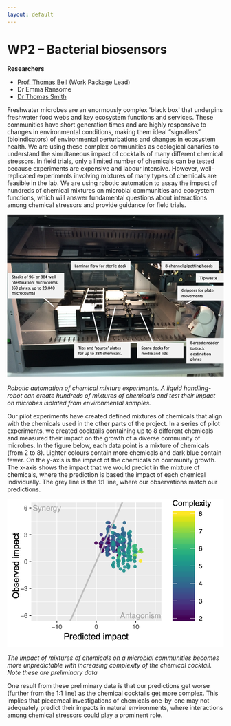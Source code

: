 ```yaml
---
layout: default
---
```


# WP2 – Bacterial biosensors

**Researchers**
+ [Prof. Thomas Bell](https://www.imperial.ac.uk/people/thomas.bell) (Work Package Lead)
+ Dr Emma Ransome
+ [Dr Thomas Smith](https://www.imperial.ac.uk/people/thomas.smith1)

Freshwater microbes are an enormously complex 'black box' that underpins freshwater food webs and key ecosystem functions and services. These communities have short generation times and are highly responsive to changes in environmental conditions, making them ideal “signallers” (bioindicators) of environmental perturbations and changes in ecosystem health. 
We are using these complex communities as ecological canaries to understand the simultaneous impact of cocktails of many different chemical stressors.
In field trials, only a limited number of chemicals can be tested because experiments are expensive and labour intensive. However, well-replicated experiments involving mixtures of many types of chemicals are feasible in the lab. We are using robotic automation to assay the impact of hundreds of chemical mixtures on microbial communities and ecosystem functions, which will answer fundamental questions about interactions among chemical stressors and provide guidance for field trials.

![](/assets/img/WP2Fig1.png)

*Robotic automation of chemical mixture experiments. A liquid handling-robot can create hundreds of mixtures of chemicals and test their impact on microbes isolated from environmental samples.*


Our pilot experiments have created defined mixtures of chemicals that align with the chemicals used in the other parts of the project. In a series of pilot experiments, we created cocktails containing up to 8 different chemicals and measured their impact on the growth of a diverse community of microbes. In the figure below, each data point is a mixture of chemicals (from 2 to 8). Lighter colours contain more chemicals and dark blue contain fewer. On the y-axis is the impact of the chemicals on community growth.  The x-axis shows the impact that we would predict in the mixture of chemicals, where the prediction is based the impact of each chemical individually. The grey line is the 1:1 line, where our observations match our predictions. 

![](/assets/img/WP2Fig2.png)

*The impact of mixtures of chemicals on a microbial communities becomes more unpredictable with increasing complexity of the chemical cocktail. Note these are preliminary data*

One result from these preliminary data is that our predictions get worse (further from the 1:1 line) as the chemical cocktails get more complex. This implies that piecemeal investigations of chemicals one-by-one may not adequately predict their impacts in natural environments, where interactions among chemical stressors could play a prominent role.


